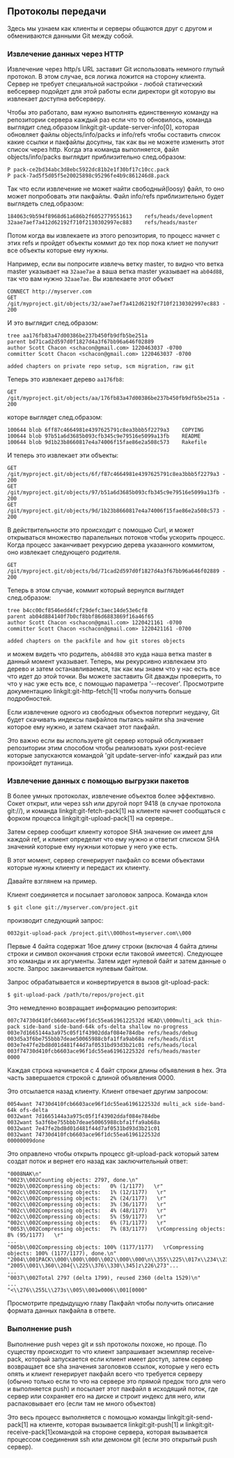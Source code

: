 ## Протоколы передачи ##

Здесь мы узнаем как клиенты и серверы общаются друг с другом и обмениваются данными Git между собой.

### Извлечение данных через HTTP ###

Извлечение через http/s URL заставит Git использовать немного глупый протокол. В этом случае, вся логика ложится на сторону клиента. Сервер не требует специальной настройки - любой статический вебсервер подойдет для этой работы если директори git которую вы извлекает доступна вебсерверу.

Чтобы это работало, вам нужно выполнять единственную команду на репозитории сервера каждый раз если что то обновилось, команда выглядит след.образом linkgit:git-update-server-info[0], которая обновляет файлы objects/info/packs и info/refs чтобы составить список какие ссылки и пакфайлы досупны, так как вы не можете изменить этот список через http. Когда эта команда выполняется, файл objects/info/packs выглядит приблизительно след.образом:

	P pack-ce2bd34abc3d8ebc5922dc81b2e1f30bf17c10cc.pack
	P pack-7ad5f5d05f5e20025898c95296fe4b9c861246d8.pack

Так что если извлечение не может найти свободный(loosy) файл, то оно может попробовать эти пакфайлы. Файл info/refs приблизительно будет выглядеть след.образом:

	184063c9b594f8968d61a686b2f6052779551613	refs/heads/development
	32aae7aef7a412d62192f710f2130302997ec883	refs/heads/master

Потом когда вы извлекаете из этого репозитория, то процесс начнет с этих refs и пройдет объекты коммит до тех пор пока клиет не получит все объекты которые ему нужны.

Например, если вы попросите извлечь ветку master, то видно что ветка master указывает на <code>32aae7ae</code> а ваша ветка master указывает на <code>ab04d88</code>, так что вам нужно <code>32aae7ae</code>. Вы извлекаете этот объект

	CONNECT http://myserver.com
	GET /git/myproject.git/objects/32/aae7aef7a412d62192f710f2130302997ec883 - 200
	
И это выглядит след.образом:

	tree aa176fb83a47d00386be237b450fb9dfb5be251a
	parent bd71cad2d597d0f1827d4a3f67bb96a646f02889
	author Scott Chacon <schacon@gmail.com> 1220463037 -0700
	committer Scott Chacon <schacon@gmail.com> 1220463037 -0700

	added chapters on private repo setup, scm migration, raw git

Теперь это извлекает дерево <code>aa176fb8</code>:

	GET /git/myproject.git/objects/aa/176fb83a47d00386be237b450fb9dfb5be251a - 200

которе выглядет след.образом:

	100644 blob 6ff87c4664981e4397625791c8ea3bbb5f2279a3	COPYING
	100644 blob 97b51a6d3685b093cfb345c9e79516e5099a13fb	README
	100644 blob 9d1b23b8660817e4a74006f15fae86e2a508c573	Rakefile

И теперь это извлекает эти объекты:

	GET /git/myproject.git/objects/6f/f87c4664981e4397625791c8ea3bbb5f2279a3 - 200
	GET /git/myproject.git/objects/97/b51a6d3685b093cfb345c9e79516e5099a13fb - 200
	GET /git/myproject.git/objects/9d/1b23b8660817e4a74006f15fae86e2a508c573 - 200

В действительности это происходит с помощью Curl, и может открываться множество паралельных потоков чтобы ускорить процесс. Когда процесс заканчивает рекурсию дерева указанного коммитом, оно извлекает следующего родителя.
	
	GET /git/myproject.git/objects/bd/71cad2d597d0f1827d4a3f67bb96a646f02889 - 200

Теперь в этом случае, коммит который вернулся выглядет след.образом:

	tree b4cc00cf8546edd4fcf29defc3aec14de53e6cf8
	parent ab04d884140f7b0cf8bbf86d6883869f16a46f65
	author Scott Chacon <schacon@gmail.com> 1220421161 -0700
	committer Scott Chacon <schacon@gmail.com> 1220421161 -0700

	added chapters on the packfile and how git stores objects
	
и можем видеть что родитель, <code>ab04d88</code> это куда наша ветка master в данный момент указывает. Теперь, мы рекурсивно извлекаем это дерево и затем останавливаемся, так как мы знаем что у нас есть все что идет до этой точки. Вы можете заставить Git дважды проверить, то что у нас уже есть все, с помощью параметра '--recover'. Просмотрите документацию linkgit:git-http-fetch[1] чтобы получить больше подробностей.

Если извлечение одного из свободных объектов потерпит неудачу, Git будет скачивать индексы пакфайлов пытаясь найти sha значение которое ему нужно, и затем скачает этот пакфайл. 

Это важно если вы используете git сервер который обслуживает репозитории этим способом чтобы реализовать хуки post-recieve которые запускаются командой 'git update-server-info' каждый раз или произойдет путаница.

### Извлечение данных с помощью выгрузки пакетов ###

В более умных протоколах, извлечение объектов более эффективно. Сокет открыт, или через ssh или другой порт 9418 (в случае протокола git://), и команда linkgit:git-fetch-pack[1] на клиенте начнет сообщаться с форком процесса linkgit:git-upload-pack[1] на сервере..

Затем сервер сообщит клиенту которое SHA значение он имеет для каждой ref, и клиент определит что ему нужно и ответит списком SHA значений которые ему нужныи которые у него уже есть.

В этот момент, сервер сгенерирует пакфайл со всеми объектами которые нужны клиенту и передаст их клиенту.

Давайте взглянем на пример.

Клиент соединяется и посылает заголовок запроса. Команда клон

	$ git clone git://myserver.com/project.git

производит следующий запрос:

	0032git-upload-pack /project.git\\000host=myserver.com\\000

Первые 4 байта содержат 16ое длину строки (включая 4 байта длины строки и символ окончания строки если таковой имеется). Следующее это команды и их аргументы. Затем идет нулевой байт и затем данные о хосте. Запрос заканчивается нулевым байтом.

Запрос обрабатывается и конвертируется в вызов git-upload-pack:

 	$ git-upload-pack /path/to/repos/project.git

Это немедленно возвращает информацию репозитория:

	007c74730d410fcb6603ace96f1dc55ea6196122532d HEAD\\000multi_ack thin-pack side-band side-band-64k ofs-delta shallow no-progress
	003e7d1665144a3a975c05f1f43902ddaf084e784dbe refs/heads/debug
	003d5a3f6be755bbb7deae50065988cbfa1ffa9ab68a refs/heads/dist
	003e7e47fe2bd8d01d481f44d7af0531bd93d3b21c01 refs/heads/local
	003f74730d410fcb6603ace96f1dc55ea6196122532d refs/heads/master
	0000

Каждая строка начинается с 4 байт строки длины объявления в hex. Эта часть завершается строкой с длиной объявления 0000.

Это отсылается назад клиенту. Клиент отвечает другим запросом:

	0054want 74730d410fcb6603ace96f1dc55ea6196122532d multi_ack side-band-64k ofs-delta
	0032want 7d1665144a3a975c05f1f43902ddaf084e784dbe
	0032want 5a3f6be755bbb7deae50065988cbfa1ffa9ab68a
	0032want 7e47fe2bd8d01d481f44d7af0531bd93d3b21c01
	0032want 74730d410fcb6603ace96f1dc55ea6196122532d
	00000009done

Это оправлено чтобы открыть процесс git-upload-pack который затем создат поток и вернет его назад как заключительный ответ:

	"0008NAK\n"
	"0023\\002Counting objects: 2797, done.\n"
	"002b\\002Compressing objects:   0% (1/1177)   \r"
	"002c\\002Compressing objects:   1% (12/1177)   \r"
	"002c\\002Compressing objects:   2% (24/1177)   \r"
	"002c\\002Compressing objects:   3% (36/1177)   \r"
	"002c\\002Compressing objects:   4% (48/1177)   \r"
	"002c\\002Compressing objects:   5% (59/1177)   \r"
	"002c\\002Compressing objects:   6% (71/1177)   \r"
	"0053\\002Compressing objects:   7% (83/1177)   \rCompressing objects:   8% (95/1177)   \r"
	...
	"005b\\002Compressing objects: 100% (1177/1177)   \rCompressing objects: 100% (1177/1177), done.\n"
	"2004\\001PACK\\000\\000\\000\\002\\000\\000\n\\355\\225\\017x\\234\\235\\216K\n\\302"...
	"2005\\001\\360\\204{\\225\\376\\330\\345]z\226\273"...
	...
	"0037\\002Total 2797 (delta 1799), reused 2360 (delta 1529)\n"
	...
	"<\\276\\255L\\273s\\005\\001w0006\\001[0000"
	
Просмотрите предыдущую главу Пакфайл чтобы получить описание формата данных пакфайла в ответе.
	
### Выполнение push ###

Выполнение push через git и ssh протоколы похоже, но проще. По существу происходит то что клиент запрашивает экземпляр receive-pack, который запускается если клиент имеет доступ, затем сервер возвращает все sha значения заголовков ссылок, которые у него есть опять и клиент генерирует пакфайл всего что требуется серверу (обычно только если то что на сервере это прямой предок того для чего и выполняется push) и посылает этот пакфайл в исходящий поток, где сервер или сохраняет его на диске и строит индекс для него, или распаковывает его (если там не много объектов)

Это весь процесс выполняется с помощью команды linkgit:git-send-pack[1] на клиенте, которая вызывается linkgit:git-push[1] и linkgit:git-receive-pack[1]командой на стороне сервера, которая вызывается процессом соединения ssh или демоном git (если это открытый push сервер).


